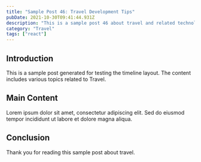 ```yaml
---
title: "Sample Post 46: Travel Development Tips"
pubDate: 2021-10-30T09:41:44.931Z
description: "This is a sample post 46 about travel and related technologies. Learn about best practices and modern development techniques."
category: "Travel"
tags: ["react"]
---
```


## Introduction

This is a sample post generated for testing the timeline layout. The content includes various topics related to Travel.

## Main Content

Lorem ipsum dolor sit amet, consectetur adipiscing elit. Sed do eiusmod tempor incididunt ut labore et dolore magna aliqua.

## Conclusion

Thank you for reading this sample post about travel.
